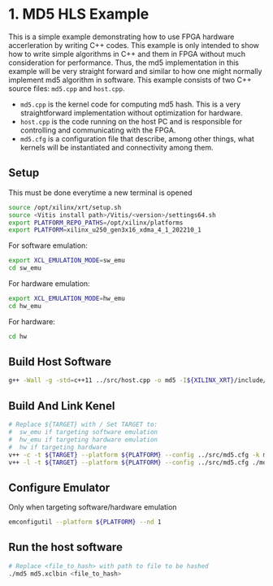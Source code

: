 # 1. MD5 HLS Example
This is a simple example demonstrating how to use FPGA hardware accerleration by writing C++ codes. This example is only intended to show how to write simple algorithms in C++ and them in FPGA without much consideration for performance. Thus, the md5 implementation in this example will be very straight forward and similar to how one might normally implement md5 algorithm in software. This example consists of two C++ source files: `md5.cpp` and `host.cpp`.
- `md5.cpp` is the kernel code for computing md5 hash. This is a very straightforward implementation without optimization for hardware.
- `host.cpp` is the code running on the host PC and is responsible for controlling and communicating with the FPGA.
- `md5.cfg` is a configuration file that describe, among other things, what kernels will be instantiated and connectivity among them.

## Setup
This must be done everytime a new terminal is opened
```sh
source /opt/xilinx/xrt/setup.sh
source <Vitis install path>/Vitis/<version>/settings64.sh
export PLATFORM_REPO_PATHS=/opt/xilinx/platforms
export PLATFORM=xilinx_u250_gen3x16_xdma_4_1_202210_1
```
For software emulation:
```sh
export XCL_EMULATION_MODE=sw_emu
cd sw_emu
```
For hardware emulation:
```sh
export XCL_EMULATION_MODE=hw_emu
cd hw_emu
```
For hardware:
```sh
cd hw
```
## Build Host Software
```sh
g++ -Wall -g -std=c++11 ../src/host.cpp -o md5 -I${XILINX_XRT}/include/ -L${XILINX_XRT}/lib/ -lOpenCL -pthread -lrt -lstdc++
```
## Build And Link Kenel
```sh
# Replace ${TARGET} with / Set TARGET to:
#  sw_emu if targeting software emulation
#  hw_emu if targeting hardware emulation
#  hw if targeting hardware
v++ -c -t ${TARGET} --platform ${PLATFORM} --config ../src/md5.cfg -k md5 -I../src ../src/md5.cpp -o md5.xo
v++ -l -t ${TARGET} --platform ${PLATFORM} --config ../src/md5.cfg ./md5.xo -o md5.xclbin
```
## Configure Emulator
Only when targeting software/hardware emulation
```sh
emconfigutil --platform ${PLATFORM} --nd 1
```
## Run the host software
```sh
# Replace <file_to_hash> with path to file to be hashed
./md5 md5.xclbin <file_to_hash>
```
